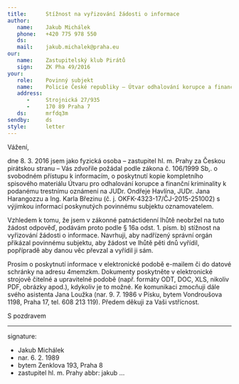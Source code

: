 ```yaml
---
title:      Stížnost na vyřizování žádosti o informace
author:
   name:    Jakub Michálek
   phone:   +420 775 978 550
   ds:      
   mail:    jakub.michalek@praha.eu
our:
   name:    Zastupitelský klub Pirátů
   sign:    ZK Pha 49/2016
your:
   role:    Povinný subjekt
   name:    Policie České republiky – Útvar odhalování korupce a finanční kriminality SKPV
   address:
      -     Strojnická 27/935
      -     170 89 Praha 7
   ds:      mrfdq3m
sendby:     ds
style:      letter
---
```


Vážení,

dne 8. 3. 2016 jsem jako fyzická osoba – zastupitel hl. m. Prahy za Českou pirátskou stranu – Vás zdvořile požádal podle zákona č. 106/1999 Sb,. o svobodném přístupu k informacím, o poskytnutí kopie kompletního spisového materiálu Útvaru pro odhalování korupce a finanční kriminality k podanému trestnímu oznámení na JUDr. Ondřeje Havlína, JUDr. Jana Harangozzu a Ing. Karla Březinu (č. j. OKFK-4323-17/ČJ-2015-251002) s výjimkou informací poskynutých povinnému subjektu oznamovatelem.

Vzhledem k tomu, že jsem v zákonné patnáctidenní lhůtě neobržel na tuto žádost odpověď, podávám proto podle § 16a odst. 1. písm. b) stížnost na vyřizování žádosti o informace. Navrhuji, aby nadřízený správní orgán přikázal povinnému subjektu, aby žádost ve lhůtě pěti dnů vyřídil, popřípradě aby danou věc převzal a vyřídil ji sám.

Prosím o poskytnutí informace v elektronické podobě e-mailem či do datové schránky na adresu 4memzkm. Dokumenty poskytněte v elektronické strojově čitelné a upravitelné podobě (např. formáty ODT, DOC, XLS, nikoliv PDF, obrázky apod.), kdykoliv je to možné. Ke komunikaci zmocňuji dále svého asistenta Jana Loužka (nar. 9. 7. 1986 v Písku, bytem Vondroušova 1198, Praha 17, tel. 608 213 119). Předem děkuji za Vaši vstřícnost. 


S pozdravem

---
signature: 
  - Jakub Michálek
  - nar. 6. 2. 1989
  - bytem Zenklova 193, Praha 8
  - zastupitel hl. m. Prahy
abbr:       jakub
...
